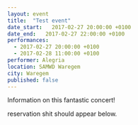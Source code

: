 ```yaml
---
layout: event
title:  "Test event"
date_start:   2017-02-27 20:00:00 +0100
date_end:   2017-02-27 22:00:00 +0100
performances:
  - 2017-02-27 20:00:00 +0100
  - 2017-02-28 11:00:00 +0100
performer: Alegria
location: SAMWD Waregem
city: Waregem
published: false
---
```

Information on this fantastic concert!

reservation shit should appear below.
